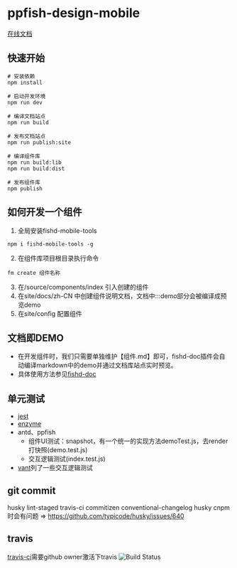 # ppfish-design-mobile
[在线文档](https://nsfi.github.io/fishd-mobile-site/index.html#/zh-CN/components/quickStart)

## 快速开始
```
# 安装依赖
npm install

# 启动开发环境
npm run dev

# 编译文档站点
npm run build

# 发布文档站点
npm run publish:site

# 编译组件库
npm run build:lib
npm run build:dist

# 发布组件库
npm publish
```

## 如何开发一个组件
1. 全局安装fishd-mobile-tools
```
npm i fishd-mobile-tools -g
```
2. 在组件库项目根目录执行命令
```
fm create 组件名称
```
3. 在/source/components/index 引入创建的组件
4. 在site/docs/zh-CN 中创建组件说明文档，文档中:::demo部分会被编译成预览demo
5. 在site/config 配置组件

## 文档即DEMO
* 在开发组件时，我们只需要单独维护【组件.md】即可，fishd-doc插件会自动编译markdown中的demo并通过文档库站点实时预览。
* 具体使用方法参见[fishd-doc](https://github.com/NSFI/fishd-doc#markdown%E4%B9%A6%E5%86%99%E8%A7%84%E8%8C%83)

## 单元测试

* [jest](https://jestjs.io/docs/zh-Hans/getting-started)
* [enzyme](https://enzymejs.github.io/enzyme/)
* antd、ppfish
  * 组件UI测试：snapshot，有一个统一的实现方法demoTest.js，去render打快照(demo.test.js)
  * 交互逻辑测试(index.test.js)
* [vant](https://github.com/youzan/vant)列了一些交互逻辑测试

## git commit

husky lint-staged travis-ci commitizen conventional-changelog
husky cnpm时会有问题 => https://github.com/typicode/husky/issues/640

## travis
[travis-ci](https://travis-ci.org/)需要github owner激活下travis
![Build Status](https://travis-ci.org/zrj1031/fishd-mobile.svg?branch=master)
